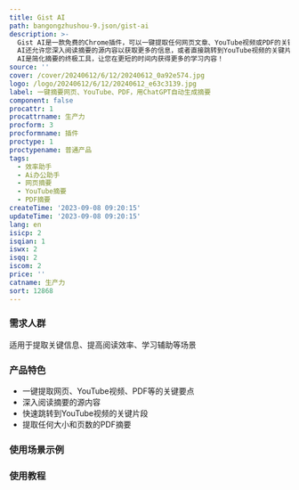 ```yaml
---
title: Gist AI
path: bangongzhushou-9.json/gist-ai
description: >-
  Gist AI是一款免费的Chrome插件，可以一键提取任何网页文章、YouTube视频或PDF的关键要点。更棒的是，Gist
  AI还允许您深入阅读摘要的源内容以获取更多的信息，或者直接跳转到YouTube视频的关键片段。Gist
  AI是简化摘要的终极工具，让您在更短的时间内获得更多的学习内容！
source: ''
cover: /cover/20240612/6/12/20240612_0a92e574.jpg
logo: /logo/20240612/6/12/20240612_e63c3139.jpg
label: 一键摘要网页、YouTube、PDF，用ChatGPT自动生成摘要
component: false
procattr: 1
procattrname: 生产力
procform: 3
procformname: 插件
proctype: 1
proctypename: 普通产品
tags:
  - 效率助手
  - Ai办公助手
  - 网页摘要
  - YouTube摘要
  - PDF摘要
createTime: '2023-09-08 09:20:15'
updateTime: '2023-09-08 09:20:15'
lang: en
isicp: 2
isqian: 1
iswx: 2
isqq: 2
iscom: 2
price: ''
catname: 生产力
sort: 12868
---
```




### 需求人群
适用于提取关键信息、提高阅读效率、学习辅助等场景

### 产品特色
- 一键提取网页、YouTube视频、PDF等的关键要点
- 深入阅读摘要的源内容
- 快速跳转到YouTube视频的关键片段
- 提取任何大小和页数的PDF摘要

### 使用场景示例


### 使用教程


  
